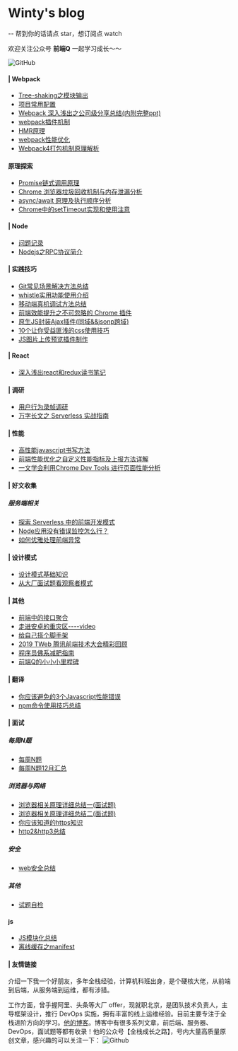 # Winty's blog
-- 帮到你的话请点 star，想订阅点 watch

欢迎关注公众号 **前端Q** 一起学习成长～～

![GitHub](https://raw.githubusercontent.com/LuckyWinty/blog/master/images/qrcode/%E4%BA%8C%E7%BB%B4%E7%A0%81%E7%BE%8E%E5%8C%96%202.png)

#### | Webpack
+ [Tree-shaking之模块输出](https://github.com/LuckyWinty/blog/issues/1)
+ [项目常用配置](https://github.com/LuckyWinty/blog/blob/master/markdown/%E9%A1%B9%E7%9B%AE%E5%B8%B8%E7%94%A8%E9%85%8D%E7%BD%AE.md)
+ [Webpack 深入浅出之公司级分享总结(内附完整ppt)](https://github.com/LuckyWinty/blog/blob/master/markdown/webpack/Webpack%20%E6%B7%B1%E5%85%A5%E6%B5%85%E5%87%BA%E4%B9%8B%E5%85%AC%E5%8F%B8%E7%BA%A7%E5%88%86%E4%BA%AB%E6%80%BB%E7%BB%93(%E5%86%85%E9%99%84%E5%AE%8C%E6%95%B4ppt).md)
+ [webpack插件机制](https://github.com/LuckyWinty/blog/blob/master/markdown/webpack%E6%8F%92%E4%BB%B6%E6%9C%BA%E5%88%B6.md)
+ [HMR原理](https://github.com/LuckyWinty/blog/blob/master/markdown/webpack/HMR%E5%8E%9F%E7%90%86.md)
+ [webpack性能优化](https://github.com/LuckyWinty/blog/blob/master/markdown/webpack/Webpack%E6%80%A7%E8%83%BD%E4%BC%98%E5%8C%96.md)
+ [Webpack4打包机制原理解析](https://github.com/LuckyWinty/blog/blob/master/markdown/webpack/Webpack4%E6%89%93%E5%8C%85%E6%9C%BA%E5%88%B6%E5%8E%9F%E7%90%86%E8%A7%A3%E6%9E%90.md)

#### 原理探索
+ [Promise链式调用原理](https://github.com/LuckyWinty/blog/issues/3)
+ [Chrome 浏览器垃圾回收机制与内存泄漏分析](https://github.com/LuckyWinty/blog/blob/master/markdown/Q%26A/Chrome%20%E6%B5%8F%E8%A7%88%E5%99%A8%E5%9E%83%E5%9C%BE%E5%9B%9E%E6%94%B6%E6%9C%BA%E5%88%B6%E4%B8%8E%E5%86%85%E5%AD%98%E6%B3%84%E6%BC%8F%E5%88%86%E6%9E%90.md)
+ [async/await 原理及执行顺序分析](https://github.com/LuckyWinty/blog/blob/master/markdown/Promise/async-await%E5%8E%9F%E7%90%86%E8%A7%A3%E6%9E%90.md)
+ [Chrome中的setTimeout实现和使用注意](https://github.com/LuckyWinty/blog/blob/master/markdown/Q%26A/Chrome%E6%B5%8F%E8%A7%88%E5%99%A8setTimeout%E5%AE%9E%E7%8E%B0%E5%8E%9F%E7%90%86%E5%92%8C%E4%BD%BF%E7%94%A8%E6%B3%A8%E6%84%8F.md)
#### | Node
+ [问题记录](https://github.com/LuckyWinty/blog/blob/master/markdown/node/%E9%97%AE%E9%A2%98%E8%AE%B0%E5%BD%95.md)
+ [Nodejs之RPC协议简介](https://github.com/LuckyWinty/blog/blob/master/markdown/node/Nodejs%E4%B9%8BRPC%E5%8D%8F%E8%AE%AE%E7%AE%80%E4%BB%8B.md)

#### | 实践技巧
+ [Git常见场景解决方法总结](https://github.com/LuckyWinty/blog/blob/master/markdown/tool/Git%E5%B8%B8%E8%A7%81%E5%9C%BA%E6%99%AF%E8%A7%A3%E5%86%B3%E6%96%B9%E6%B3%95%E6%80%BB%E7%BB%93.md)
+ [whistle实用功能使用介绍](https://github.com/LuckyWinty/blog/blob/master/markdown/tool/whistle%E5%AE%9E%E7%94%A8%E5%8A%9F%E8%83%BD%E4%BD%BF%E7%94%A8%E4%BB%8B%E7%BB%8D.md)
+ [移动端真机调试方法总结](https://github.com/LuckyWinty/blog/blob/master/markdown/other/%E7%A7%BB%E5%8A%A8%E7%AB%AF%E7%9C%9F%E6%9C%BA%E8%B0%83%E8%AF%95%E6%96%B9%E6%B3%95%E6%80%BB%E7%BB%93.md)
+ [前端效能提升之不可忽略的 Chrome 插件](https://github.com/LuckyWinty/blog/blob/master/markdown/other/%E5%89%8D%E7%AB%AF%E6%95%88%E8%83%BD%E6%8F%90%E5%8D%87%E4%B9%8B%E4%B8%8D%E5%8F%AF%E5%BF%BD%E7%95%A5%E7%9A%84%20Chrome%20%E6%8F%92%E4%BB%B6.md)
+ [原生JS封装Ajax插件(同域&&jsonp跨域)](https://github.com/LuckyWinty/blog/blob/master/markdown/network/%E5%8E%9F%E7%94%9FJS%E5%B0%81%E8%A3%85Ajax%E6%8F%92%E4%BB%B6(%E5%90%8C%E5%9F%9F%26%26jsonp%E8%B7%A8%E5%9F%9F).md)
+ [10个让你受益匪浅的css使用技巧](https://github.com/LuckyWinty/blog/blob/master/markdown/css/10%E4%B8%AA%E8%AE%A9%E4%BD%A0%E5%8F%97%E7%9B%8A%E5%8C%AA%E6%B5%85%E7%9A%84css%E4%BD%BF%E7%94%A8%E6%8A%80%E5%B7%A7.md)
+ [JS图片上传预览插件制作](https://github.com/LuckyWinty/blog/blob/master/markdown/practice/JS%E5%9B%BE%E7%89%87%E4%B8%8A%E4%BC%A0%E9%A2%84%E8%A7%88%E6%8F%92%E4%BB%B6%E5%88%B6%E4%BD%9C.md)

#### | React
+ [深入浅出react和redux读书笔记](https://github.com/LuckyWinty/blog/blob/master/markdown/react/react%E5%AD%A6%E4%B9%A0.md)

#### | 调研
+ [用户行为录帧调研](https://github.com/LuckyWinty/blog/blob/master/markdown/other/%E7%94%A8%E6%88%B7%E8%A1%8C%E4%B8%BA%E5%B8%A7%E8%AE%B0%E5%BD%95.md)
+ [万字长文之 Serverless 实战指南](https://github.com/LuckyWinty/blog/blob/master/markdown/serverless/%E4%B8%87%E5%AD%97%E9%95%BF%E6%96%87%E4%B9%8B%20Serverless%20%E5%AE%9E%E6%88%98%E6%8C%87%E5%8D%97.md)
#### | 性能
+ [高性能javascript书写方法](https://github.com/LuckyWinty/blog/blob/master/markdown/perf/%E9%AB%98%E6%80%A7%E8%83%BDjavascript%E4%B9%A6%E5%86%99%E6%96%B9%E6%B3%95.md)
+ [前端性能优化之自定义性能指标及上报方法详解](https://github.com/LuckyWinty/blog/blob/master/markdown/perf/%E5%89%8D%E7%AB%AF%E6%80%A7%E8%83%BD%E4%BC%98%E5%8C%96%E4%B9%8B%E8%87%AA%E5%AE%9A%E4%B9%89%E6%80%A7%E8%83%BD%E6%8C%87%E6%A0%87%E5%8F%8A%E4%B8%8A%E6%8A%A5%E6%96%B9%E6%B3%95%E8%AF%A6%E8%A7%A3.md)
+ [一文学会利用Chrome Dev Tools 进行页面性能分析](https://github.com/LuckyWinty/blog/blob/master/markdown/perf/%E4%B8%80%E6%96%87%E5%AD%A6%E4%BC%9A%E5%88%A9%E7%94%A8Chrome%20Dev%20Tools%20%E8%BF%9B%E8%A1%8C%E9%A1%B5%E9%9D%A2%E6%80%A7%E8%83%BD%E5%88%86%E6%9E%90.md)
#### | 好文收集
##### 服务端相关
+ [探索 Serverless 中的前端开发模式](https://juejin.im/post/5cdc3dc2e51d453b6c1d9d3a)
+ [Node应用没有错误监控怎么行？](https://mp.weixin.qq.com/s/P8zP0j6hzo1KOcPnZwE8UQ)
+ [如何优雅处理前端异常](https://github.com/LuckyWinty/blog/blob/master/markdown/other/%E5%A6%82%E4%BD%95%E4%BC%98%E9%9B%85%E5%A4%84%E7%90%86%E5%89%8D%E7%AB%AF%E5%BC%82%E5%B8%B8.md)

#### | 设计模式
+ [设计模式基础知识](https://github.com/LuckyWinty/blog/blob/master/markdown/%20designPatterns/%E8%AE%BE%E8%AE%A1%E6%A8%A1%E5%BC%8F%E5%9F%BA%E7%A1%80%E7%9F%A5%E8%AF%86.md)
+ [从大厂面试题看观察者模式](https://github.com/LuckyWinty/blog/blob/master/markdown/%20designPatterns/%E4%BB%8E%E5%A4%A7%E5%8E%82%E9%9D%A2%E8%AF%95%E9%A2%98%E7%9C%8B%E8%A7%82%E5%AF%9F%E8%80%85%E6%A8%A1%E5%BC%8F.md)

#### | 其他
+ [前端中的接口聚合](https://github.com/LuckyWinty/blog/blob/master/markdown/other/%E5%89%8D%E7%AB%AF%E4%B8%AD%E7%9A%84%E6%8E%A5%E5%8F%A3%E8%81%9A%E5%90%88.md)
+ [走进安卓的重灾区----video](https://github.com/LuckyWinty/blog/blob/master/markdown/other/%E8%B5%B0%E8%BF%9B%E5%AE%89%E5%8D%93%E7%9A%84%E9%87%8D%E7%81%BE%E5%8C%BA---video.md)
+ [给自己搭个脚手架](https://github.com/LuckyWinty/blog/blob/master/markdown/other/%E7%BB%99%E8%87%AA%E5%B7%B1%E6%90%AD%E4%B8%AA%E8%84%9A%E6%89%8B%E6%9E%B6.md)
+ [2019 TWeb 腾讯前端技术大会精彩回顾](https://github.com/LuckyWinty/blog/blob/master/markdown/tweb/2019%20TWeb%20%E8%85%BE%E8%AE%AF%E5%89%8D%E7%AB%AF%E6%8A%80%E6%9C%AF%E5%A4%A7%E4%BC%9A%E7%B2%BE%E5%BD%A9%E5%9B%9E%E9%A1%BE.md)
+ [程序员佛系减肥指南](https://github.com/LuckyWinty/blog/blob/master/markdown/other/%E7%A8%8B%E5%BA%8F%E5%91%98%E4%BD%9B%E7%B3%BB%E5%87%8F%E8%82%A5%E6%8C%87%E5%8D%97.md)
+ [前端Q的小小小里程碑](https://github.com/LuckyWinty/blog/blob/master/markdown/other/%E5%89%8D%E7%AB%AFQ%E7%9A%84%E5%B0%8F%E5%B0%8F%E5%B0%8F%E9%87%8C%E7%A8%8B%E7%A2%91.md)

#### | 翻译
+ [你应该避免的3个Javascript性能错误](https://github.com/LuckyWinty/blog/issues/2)
+ [npm命令使用技巧总结](https://github.com/LuckyWinty/blog/blob/master/markdown/translate/NPM%E5%91%BD%E4%BB%A4%E4%BD%BF%E7%94%A8%E6%8A%80%E5%B7%A7.md)

#### | 面试
##### 每周N题
+ [每周N题](https://github.com/LuckyWinty/fe-weekly-questions)
+ [每周N题12月汇总](https://github.com/LuckyWinty/blog/blob/master/markdown/interview/%E6%AF%8F%E5%91%A8N%E9%A2%9812%E6%9C%88%E6%B1%87%E6%80%BB.md)

##### 浏览器与网络
+ [浏览器相关原理详细总结一(面试题)](https://github.com/LuckyWinty/blog/blob/master/markdown/Q%26A/%E6%B5%8F%E8%A7%88%E5%99%A8%E7%9B%B8%E5%85%B3%E5%8E%9F%E7%90%86%E8%AF%A6%E7%BB%86%E6%80%BB%E7%BB%93%E4%B8%80(%E9%9D%A2%E8%AF%95%E9%A2%98).md)
+ [浏览器相关原理详细总结二(面试题)](https://github.com/LuckyWinty/blog/blob/master/markdown/Q%26A/%E6%B5%8F%E8%A7%88%E5%99%A8%E7%9B%B8%E5%85%B3%E5%8E%9F%E7%90%86%E8%AF%A6%E7%BB%86%E6%80%BB%E7%BB%93%E4%BA%8C(%E9%9D%A2%E8%AF%95%E9%A2%98).md)
+ [你应该知道的https知识](https://github.com/LuckyWinty/blog/blob/master/markdown/network/%E4%BD%A0%E5%BA%94%E8%AF%A5%E7%9F%A5%E9%81%93%E7%9A%84https%E7%9F%A5%E8%AF%86.md)
+ [http2&http3总结](https://github.com/LuckyWinty/blog/blob/master/markdown/network/http2%26http3%E6%80%BB%E7%BB%93.md)

##### 安全
+ [web安全总结](https://github.com/LuckyWinty/blog/blob/master/markdown/other/web%E5%AE%89%E5%85%A8%E6%80%BB%E7%BB%93.md)

##### 其他
+ [试题自检](https://github.com/LuckyWinty/blog/blob/master/markdown/Q%26A/%E8%AF%95%E9%A2%98%E8%87%AA%E6%A3%80.md)
#### js
+ [JS模块化总结](https://github.com/LuckyWinty/blog/blob/master/markdown/other/JS%E6%A8%A1%E5%9D%97%E5%8C%96%E6%80%BB%E7%BB%93.md)
+ [离线缓存之manifest](https://github.com/LuckyWinty/blog/blob/master/markdown/other/%E7%A6%BB%E7%BA%BF%E7%BC%93%E5%AD%98%E4%B9%8Bmanifest.md)

#### | 友情链接

介绍一下我一个好朋友，多年全栈经验，计算机科班出身，是个硬核大佬，从前端到后端，从服务端到运维，都有涉猎。

工作方面，曾手握阿里、头条等大厂 offer，现就职北京，是团队技术负责人，主导框架设计，推行 DevOps 实施，拥有丰富的线上运维经验。目前主要专注于全栈进阶方向的学习。[他的博客](https://shanyue.tech)。博客中有很多系列文章，前后端、服务器、DevOps，面试题等都有收录！他的公众号【全栈成长之路】，号内大量高质量原创文章，感兴趣的可以关注一下：
![Github](https://raw.githubusercontent.com/LuckyWinty/blog/master/images/qrcode/WechatIMG8142.jpeg)